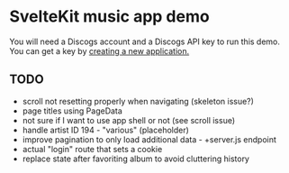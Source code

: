 # SvelteKit music app demo

You will need a Discogs account and a Discogs API key to run this demo. You can get a key by [creating a new application.](https://www.discogs.com/settings/developers)

## TODO

- scroll not resetting properly when navigating (skeleton issue?)
- page titles using PageData
- not sure if I want to use app shell or not (see scroll issue)
- handle artist ID 194 - "various" (placeholder)
- improve pagination to only load additional data - +server.js endpoint
- actual "login" route that sets a cookie
- replace state after favoriting album to avoid cluttering history
